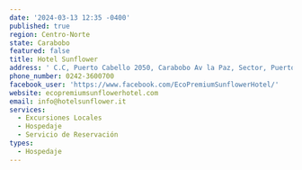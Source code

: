 ```yaml
---
date: '2024-03-13 12:35 -0400'
published: true
region: Centro-Norte
state: Carabobo
featured: false
title: Hotel Sunflower
address: ' C.C, Puerto Cabello 2050, Carabobo Av la Paz, Sector, Puerto Cabello 2050, Carabobo'
phone_number: 0242-3600700
facebook_user: 'https://www.facebook.com/EcoPremiumSunflowerHotel/'
website: ecopremiumsunflowerhotel.com
email: info@hotelsunflower.it
services:
  - Excursiones Locales
  - Hospedaje
  - Servicio de Reservación
types:
  - Hospedaje
---
```


